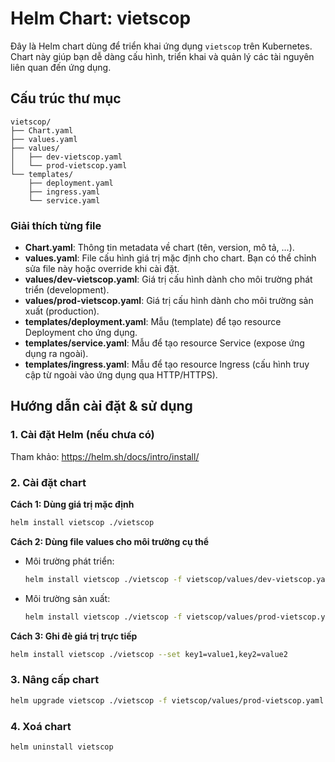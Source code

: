 # Helm Chart: vietscop

Đây là Helm chart dùng để triển khai ứng dụng `vietscop` trên Kubernetes. Chart này giúp bạn dễ dàng cấu hình, triển khai và quản lý các tài nguyên liên quan đến ứng dụng.

## Cấu trúc thư mục

```
vietscop/
├── Chart.yaml
├── values.yaml
├── values/
│   ├── dev-vietscop.yaml
│   └── prod-vietscop.yaml
└── templates/
    ├── deployment.yaml
    ├── ingress.yaml
    └── service.yaml
```

### Giải thích từng file

- **Chart.yaml**: Thông tin metadata về chart (tên, version, mô tả, ...).
- **values.yaml**: File cấu hình giá trị mặc định cho chart. Bạn có thể chỉnh sửa file này hoặc override khi cài đặt.
- **values/dev-vietscop.yaml**: Giá trị cấu hình dành cho môi trường phát triển (development).
- **values/prod-vietscop.yaml**: Giá trị cấu hình dành cho môi trường sản xuất (production).
- **templates/deployment.yaml**: Mẫu (template) để tạo resource Deployment cho ứng dụng.
- **templates/service.yaml**: Mẫu để tạo resource Service (expose ứng dụng ra ngoài).
- **templates/ingress.yaml**: Mẫu để tạo resource Ingress (cấu hình truy cập từ ngoài vào ứng dụng qua HTTP/HTTPS).

## Hướng dẫn cài đặt & sử dụng

### 1. Cài đặt Helm (nếu chưa có)

Tham khảo: https://helm.sh/docs/intro/install/

### 2. Cài đặt chart

**Cách 1: Dùng giá trị mặc định**

```bash
helm install vietscop ./vietscop
```

**Cách 2: Dùng file values cho môi trường cụ thể**

- Môi trường phát triển:
  ```bash
  helm install vietscop ./vietscop -f vietscop/values/dev-vietscop.yaml --namespace dev --create-namespace
  ```
- Môi trường sản xuất:
  ```bash
  helm install vietscop ./vietscop -f vietscop/values/prod-vietscop.yaml --namespace prod --create-namespace
  ```

**Cách 3: Ghi đè giá trị trực tiếp**

```bash
helm install vietscop ./vietscop --set key1=value1,key2=value2
```

### 3. Nâng cấp chart

```bash
helm upgrade vietscop ./vietscop -f vietscop/values/prod-vietscop.yaml
```

### 4. Xoá chart

```bash
helm uninstall vietscop
```